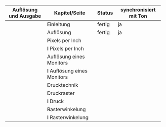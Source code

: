 
|Auflösung und Ausgabe   |Kapitel/Seite   |Status   |synchronisiert mit Ton |
|---|---|---|---|
|   |Einleitung   |fertig    |  ja |
|   |Auflösung   |fertig      | ja  |
|   |Pixels per Inch   |      |   |
|   |I Pixels per Inch   |      |   |
|   |Auflösung eines Monitors   |      |   |
|   |I Auflösung eines Monitors   |      |   |
|   |Drucktechnik   |      |   |
|   |Druckraster   |      |   |
|   |I Druck   |      |   |
|   |Rasterwinkelung   |      |   |
|   |I Rasterwinkelung   |      |   |
